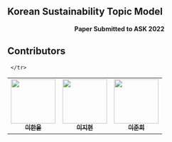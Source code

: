 ## Korean Sustainability Topic Model

<p align = 'center'>
  <b>Paper Submitted to ASK 2022</b>
</p>

## Contributors

<table>
  <tr>
      <td align="center"><a href="https://github.com/h-albert-lee"><img src="https://avatars.githubusercontent.com/u/88315152?v=4" width="100" height="100"><br /><sub><b>이한울</b></sub></td>
      <td align="center"><a href="https://github.com/jirong0711"><img src="https://avatars.githubusercontent.com/u/66732935?v=4" width="100" height="100"><br /><sub><b>이지현</b></sub></td> 
      <td align="center"><a href="https://github.com/waspjjun2"><img src="https://avatars.githubusercontent.com/u/51436113?v=4" width="100" height="100"><br /><sub><b>이준희</b></sub></td>
     
     </tr>
</table>
